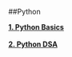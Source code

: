 ##Python

<a href="https://colab.research.google.com/drive/107XIgEQz5JkFdTZlQKVHEjhYPyF1FtpU?usp=sharing">  <b>1. Python Basics</b>  </a> <br/> <br/>
<a href="https://colab.research.google.com/drive/17ZNHY1Z15uTkQsio7_j5DEDWsFTINaao?usp=sharing"> <b>2. Python DSA</b>  </a> <br/>
